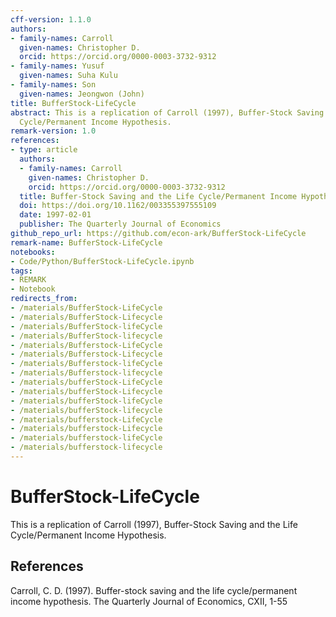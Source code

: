 ```yaml
---
cff-version: 1.1.0
authors:
- family-names: Carroll
  given-names: Christopher D.
  orcid: https://orcid.org/0000-0003-3732-9312
- family-names: Yusuf
  given-names: Suha Kulu
- family-names: Son
  given-names: Jeongwon (John)
title: BufferStock-LifeCycle
abstract: This is a replication of Carroll (1997), Buffer-Stock Saving and the Life
  Cycle/Permanent Income Hypothesis.
remark-version: 1.0
references:
- type: article
  authors:
  - family-names: Carroll
    given-names: Christopher D.
    orcid: https://orcid.org/0000-0003-3732-9312
  title: Buffer-Stock Saving and the Life Cycle/Permanent Income Hypothesis
  doi: https://doi.org/10.1162/003355397555109
  date: 1997-02-01
  publisher: The Quarterly Journal of Economics
github_repo_url: https://github.com/econ-ark/BufferStock-LifeCycle
remark-name: BufferStock-LifeCycle
notebooks:
- Code/Python/BufferStock-LifeCycle.ipynb
tags:
- REMARK
- Notebook
redirects_from:
- /materials/BufferStock-LifeCycle
- /materials/BufferStock-Lifecycle
- /materials/BufferStock-lifeCycle
- /materials/BufferStock-lifecycle
- /materials/Bufferstock-LifeCycle
- /materials/Bufferstock-Lifecycle
- /materials/Bufferstock-lifeCycle
- /materials/Bufferstock-lifecycle
- /materials/bufferStock-LifeCycle
- /materials/bufferStock-Lifecycle
- /materials/bufferStock-lifeCycle
- /materials/bufferStock-lifecycle
- /materials/bufferstock-LifeCycle
- /materials/bufferstock-Lifecycle
- /materials/bufferstock-lifeCycle
- /materials/bufferstock-lifecycle
---
```


# BufferStock-LifeCycle

This is a replication of Carroll (1997), Buffer-Stock Saving and the Life Cycle/Permanent Income Hypothesis.

## References

Carroll, C. D. (1997). Buffer-stock saving and the life cycle/permanent income hypothesis. The Quarterly Journal of Economics, CXII, 1-55
